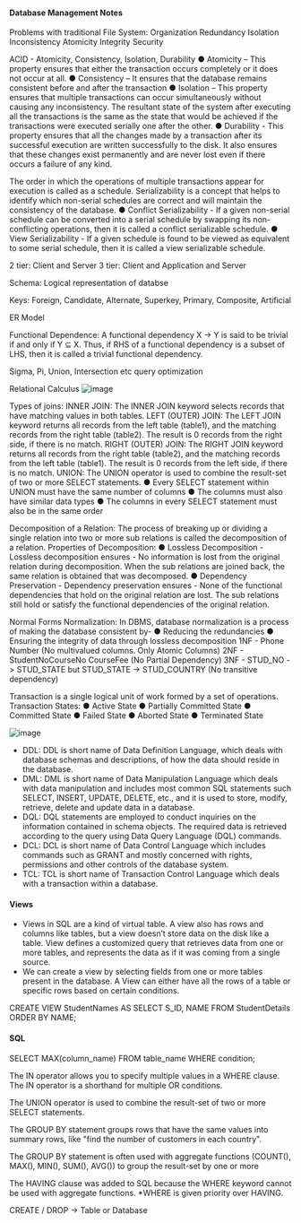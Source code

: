 #### Database Management Notes

Problems with traditional File System:
  Organization
  Redundancy 
  Isolation
  Inconsistency
  Atomicity
  Integrity
  Security

ACID - Atomicity, Consistency, Isolation, Durability
● Atomicity – This property ensures that either the transaction occurs completely or it does not occur at all.
● Consistency –  It ensures that the database remains consistent before and after the transaction
● Isolation –  This property ensures that multiple transactions can occur simultaneously without causing any inconsistency. 
 The resultant state of the system after executing all the transactions is the same as the state that would be achieved if the transactions were executed serially one after the other.
● Durability  - This property ensures that all the changes made by a transaction after its successful execution are written successfully to the disk. It also ensures that these changes exist permanently and are never lost even if there occurs a failure of any kind.

The order in which the operations of multiple transactions appear for execution is called as a
schedule. Serializability is a concept that helps to identify which non-serial schedules are correct and will
maintain the consistency of the database.
● Conflict Serializability - If a given non-serial schedule can be converted into a serial schedule by swapping its non-conflicting operations, then it is called a conflict serializable schedule.
● View Serializability - If a given schedule is found to be viewed as equivalent to some serial schedule, then it is called a view serializable schedule.





2 tier: Client and Server 
3 tier: Client and Application and Server

Schema: Logical representation of databse

Keys: Foreign, Candidate, Alternate, Superkey, Primary, Composite, Artificial

ER Model

Functional Dependence: A functional dependency X → Y is said to be trivial if and only if Y ⊆ X. Thus, if RHS of a functional dependency is a subset of LHS, then it is called a trivial functional dependency.

Sigma, Pi, Union, Intersection etc query optimization

Relational Calculus
![image](https://github.com/user-attachments/assets/0062c2bc-bc26-4767-99a9-f8e39b47ff3f)


Types of joins:
INNER JOIN: The INNER JOIN keyword selects records that have matching values in both tables.
LEFT (OUTER) JOIN: The LEFT JOIN keyword returns all records from the left table (table1), and the matching records
from the right table (table2). The result is 0 records from the right side, if there is no match.
RIGHT (OUTER) JOIN: The RIGHT JOIN keyword returns all records from the right table (table2), and the matching records from the left table (table1). The result is 0 records from the left side, if there is no match.
UNION: The UNION operator is used to combine the result-set of two or more SELECT statements.
● Every SELECT statement within UNION must have the same number of columns
● The columns must also have similar data types
● The columns in every SELECT statement must also be in the same order

Decomposition of a Relation:
The process of breaking up or dividing a single relation into two or more sub relations is called the decomposition of a relation.
Properties of Decomposition:
● Lossless Decomposition - Lossless decomposition ensures - No information is lost from the original relation during decomposition. When the sub relations are joined back, the same relation is obtained that was decomposed.
● Dependency Preservation - Dependency preservation ensures - None of the functional dependencies that hold on the original relation are lost. The sub relations still hold or satisfy the functional dependencies of the original relation.

Normal Forms
Normalization:
In DBMS, database normalization is a process of making the database consistent by-
● Reducing the redundancies
● Ensuring the integrity of data through lossless decomposition
1NF - Phone Number (No multivalued columns. Only Atomic Columns)
2NF - StudentNoCourseNo CourseFee (No Partial Dependency)
3NF - STUD_NO -> STUD_STATE but STUD_STATE -> STUD_COUNTRY (No transitive dependency)

Transaction is a single logical unit of work formed by a set of operations.
Transaction States:
● Active State ● Partially Committed State ● Committed State ● Failed State ● Aborted State ● Terminated State

![image](https://github.com/user-attachments/assets/0dface0b-ccf0-4584-abcb-ff48f6de1749)

- DDL: DDL is short name of Data Definition Language, which deals with database schemas and descriptions, of how the data should reside in the database.
- DML: DML is short name of Data Manipulation Language which deals with data manipulation and includes most common SQL statements such SELECT, INSERT, UPDATE, DELETE, etc., and it is used to store, modify, retrieve, delete and update data in a database.
- DQL: DQL statements are employed to conduct inquiries on the information contained in schema objects. The required data is retrieved according to the query using Data Query Language (DQL) commands.
- DCL: DCL is short name of Data Control Language which includes commands such as GRANT and mostly concerned with rights, permissions and other controls of the database system.
- TCL: TCL is short name of Transaction Control Language which deals with a transaction within a
database.

#### Views
- Views in SQL are a kind of virtual table. A view also has rows and columns like tables, but a view doesn’t store data on the disk like a table. View defines a customized query that retrieves data from one or more tables, and represents the data as if it was coming from a single source.
- We can create a view by selecting fields from one or more tables present in the database. A View can either have all the rows of a table or specific rows based on certain conditions.

CREATE VIEW StudentNames AS SELECT S_ID, NAME FROM StudentDetails ORDER BY NAME;

#### SQL

SELECT MAX(column_name)
FROM table_name
WHERE condition;


The IN operator allows you to specify multiple values in a WHERE clause.
The IN operator is a shorthand for multiple OR conditions.

The UNION operator is used to combine the result-set of two or more SELECT statements.

The GROUP BY statement groups rows that have the same values into summary rows, like "find
the number of customers in each country".

The GROUP BY statement is often used with aggregate functions
(COUNT(), MAX(), MIN(), SUM(), AVG()) to group the result-set by one or more

The HAVING clause was added to SQL because the WHERE keyword cannot be used with
aggregate functions.
*WHERE is given priority over HAVING.

CREATE / DROP -> Table or Database
